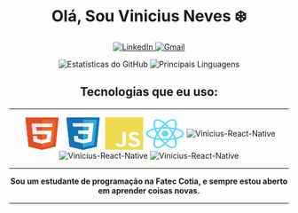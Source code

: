 <h1 align="center">
  <strong>Olá, Sou Vinicius Neves ❄️</strong>
</h1>

<p align="center">
  <a href="https://www.linkedin.com/in/vinicius-oliveira-das-neves-rodrigues-444181279/">
    <img src="https://img.shields.io/badge/LinkedIn-0077B5?style=for-the-badge&logo=linkedin&logoColor=white" alt="LinkedIn">
  </a>
  <a href="mailto:vinicius.oliveira.neves.rodrigues@gmail.com">
    <img src="https://img.shields.io/badge/Gmail-D14836?style=for-the-badge&logo=gmail&logoColor=white" alt="Gmail" height="50%">
  </a>
</p>

<p align="center">
  <img src="https://github-readme-stats.vercel.app/api?username=ViniciusONevesRodrigues&show_icons=true&theme=tokyonight" alt="Estatísticas do GitHub">
  <img src="https://github-readme-stats.vercel.app/api/top-langs/?username=ViniciusONevesRodrigues&hide_progress=true&theme=tokyonight" alt="Principais Linguagens">
</p>

<h2 align="center">
  <strong>Tecnologias que eu uso:</strong>
</h2>

<hr>

<p align="center">
  <img align="center" alt="Vinicius-HTML" height="60" width="70" src="https://raw.githubusercontent.com/devicons/devicon/master/icons/html5/html5-original.svg">
  <img align="center" alt="Vinicius-CSS" height="60" width="70" src="https://raw.githubusercontent.com/devicons/devicon/master/icons/css3/css3-original.svg">
  <img align="center" alt="Vinicius-Js" height="60" width="70" src="https://raw.githubusercontent.com/devicons/devicon/master/icons/javascript/javascript-plain.svg">
  <img align="center" alt="Vinicius-React-Native" height="60" width="70" src="https://raw.githubusercontent.com/devicons/devicon/master/icons/react/react-original.svg">
  <img align="center" alt="Vinicius-React-Native" height="60" width="70" src="https://cdn.jsdelivr.net/gh/devicons/devicon/icons/python/python-original.svg" />
  <img align="center" alt="Vinicius-React-Native" height="60" width="70" src="https://cdn.jsdelivr.net/gh/devicons/devicon/icons/bootstrap/bootstrap-original.svg" />
  <img align="center" alt="Vinicius-React-Native" height="60" width="70" src="https://cdn.jsdelivr.net/gh/devicons/devicon/icons/git/git-original.svg" />
</p>

<hr>
  
<p align="center">
  <strong>Sou um estudante de programação na Fatec Cotia, e sempre estou aberto em aprender coisas novas.</strong>
</p>

<hr>
